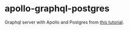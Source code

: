 # apollo-graphql-postgres
Graphql server with Apollo and Postgres from [this tutorial](https://www.robinwieruch.de/graphql-apollo-server-tutorial).
